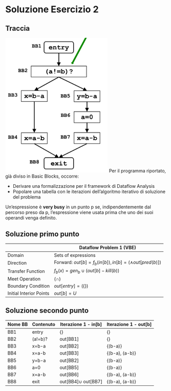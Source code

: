 ﻿# Soluzione Esercizio 2
## Traccia
<img style="width:20rem" src="./imgs/Screenshot 2024-04-29 alle 15.21.01.png" alt="">
Per il programma riportato, già diviso in Basic Blocks, occorre:

 - Derivare una formalizzazione per il framework di Dataflow Analysis
 - Popolare una tabella con le iterazioni dell’algoritmo iterativo di soluzione del problema

Un’espressione è **very busy** in un punto p se, indipendentemente dal percorso preso da p, l’espressione viene usata prima che uno dei suoi operandi venga definito.

## Soluzione primo punto
|  						               |Dataflow Problem 1 (VBE)									                            |
|-----------------------|-------------------------------------------------------------|
|Domain   				          |Sets of expressions										                                |
|Direction				          |Forward: $out[b] = f_b(in[b]), in[b] = (\wedge out[pred(b)])$|
|Transfer Function	    	|$f_b(x)=gen_b\cup(out[b]-kill(b))$								                 	 |
|Meet Operation			      |$(\cap)$													                                        |
|Boundary Condition	   	|$out[entry]=(\{\})$									                              	  |
|Initial Interior Points|$out[b]=U$													                                      |

## Soluzione secondo punto

|Nome BB|Contenuto|Iterazione 1 - in[b]	  |Iterazione 1 - out[b]|
|-------|---------|-----------------------|---------------------|
|BB1	|entry	      |{}					                |{}				              	|
|BB2	|(a!=b)?     |out[BB1]				           |{}					              |
|BB3	|x=b-a       |out[BB2]				           |{(b-a)}				          |
|BB4	|x=a-b       |out[BB3] 			           |{(b-a}, (a-b)}	     	|
|BB5	|y=b-a       |out[BB2]				           |{(b-a)}				          |
|BB6	|a=0	        |out[BB5]				           |{(b-a)}		         		 |
|BB7	|x=a-b	      |out[BB6]				           |{(b-a), (a-b)}	     	|
|BB8	|exit	       |out[BB4]$\cup$ out[BB7]|{(b-a), (a-b)}	     	|



